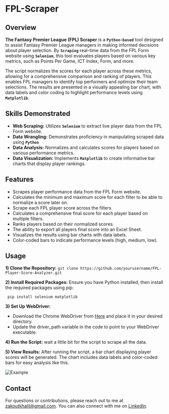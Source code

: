 # FPL-Scraper

## Overview
**The Fantasy Premier League (FPL) Scraper** is a **`Python-based`** tool designed to assist Fantasy Premier League managers in making informed decisions about player selection. By **`Scraping`** real-time data from the FPL Form website using **`Selenium`**, this tool evaluates players based on various key metrics, such as Points Per Game, ICT Index, Form, and more.

The script normalizes the scores for each player across these metrics, allowing for a comprehensive comparison and ranking of players. This enables FPL managers to identify top performers and optimize their team selections. The results are presented in a visually appealing bar chart, with data labels and color coding to highlight performance levels using **`Matplotlib`**.

## Skills Demonstrated
* **Web Scraping:** Utilizes **`Selenium`** to extract live player data from the FPL Form website.
* **Data Wrangling:** Demonstrates proficiency in manipulating scraped data using **`Python`** 
* **Data Analysis:** Normalizes and calculates scores for players based on various performance metrics.
* **Data Visualization:** Implements **`Matplotlib`** to create informative bar charts that display player rankings.
  
## Features
* Scrapes player performance data from the FPL Form website.
* Calculates the minimum and maximum score for each filter to be able to normalize a score later on.
* Scrape each FPL player score across the filters.
* Calculates a comprehensive final score for each player based on multiple filters.
* Ranks players based on their normalized scores.
* The ability to export all players final score into an Excel Sheet.
* Visualizes the results using bar charts with data labels.
* Color-coded bars to indicate performance levels (high, medium, low).

## Usage
**1) Clone the Repository:**
```git clone https://github.com/yourusername/FPL-Player-Score-Analyzer.git```

**2) Install Required Packages:** Ensure you have Python installed, then install the required packages using pip:

``` pip install selenium matplotlib```

**3) Set Up WebDriver:**
   - Download the Chrome WebDriver from [Here](https://sites.google.com/chromium.org/driver/downloads?authuser=0) and place it in your desired directory.
   - Update the driver_path variable in the code to point to your WebDriver executable.

**4) Run the Script:** wait a little bit for the script to scrape all the data.

**5) View Results:** After running the script, a bar chart displaying player scores will be generated. The chart includes data labels and color-coded bars for easy analysis like this.

![Example](screenshot.png)


## Contact
For questions or contributions, please reach out to me at zakoutkhalil@gmail.com. You can also connect with me on [LinkedIn](https://www.linkedin.com/in/khalil-zakout/).
